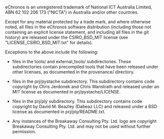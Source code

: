 <!--
     eChronos Real-Time Operating System
     Copyright (c) 2017, Commonwealth Scientific and Industrial Research
     Organisation (CSIRO) ABN 41 687 119 230.

     All rights reserved. CSIRO is willing to grant you a licence to the eChronos
     real-time operating system under the terms of the CSIRO_BSD_MIT license. See
     the file "LICENSE_CSIRO_BSD_MIT.txt" for details.

     @TAG(CSIRO_BSD_MIT)
-->

eChronos is an unregistered trademark of National ICT Australia Limited, ABN 62 102 206 173 ("NICTA") in Australia and/or other countries.

Except for any material protected by a trade mark, and where otherwise noted, all files in the eChronos software distribution (including those not containing an explicit license statement, and including all files in the git history) are released under the CSIRO_BSD_MIT license (see "LICENSE_CSIRO_BSD_MIT.txt" for details).

Exceptions to the above include the following:

- files in the tools/ and external_tools/ subdirectories.
These subdirectories contain precompiled tools that have been released under other licenses, as documented in the provenance/ directory.

- files in the prj/pystache subdirectory.
This subdirectory contains code copyright by Chris Jerdonek and Chris Wanstrath and released under an MIT license as documented in prj/pystache/LICENSE.

- files in the prj/ply subdirectory.
This subdirectory contains code copyright by David M. Beazley (Dabeaz LLC) and released under a BSD license as documented in prj/ply/README.txt.

- Any instances of the Breakaway Consulting Pty. Ltd. logo are copyright Breakaway Consulting Pty. Ltd. and may not be used without further permission.